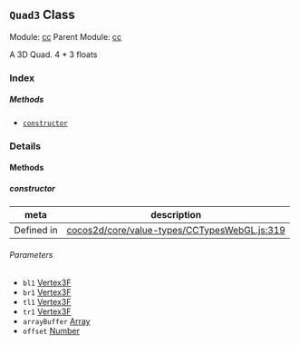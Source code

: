 ## `Quad3` Class



Module: [cc](../modules/cc.md)
Parent Module: [cc](../modules/cc.md)


A 3D Quad. 4 * 3 floats


### Index



##### Methods

  - [`constructor`](#constructor) 



### Details




<!-- Method Block -->
#### Methods


##### constructor



| meta | description |
|------|-------------|
| Defined in | [cocos2d/core/value-types/CCTypesWebGL.js:319](https://github.com/cocos-creator/engine/blob/79542d65dc19c8718cb54c9afa022e8f91855f48/cocos2d/core/value-types/CCTypesWebGL.js#L319) |

###### Parameters
- `bl1` <a href="../classes/Vertex3F.html" class="crosslink">Vertex3F</a> 
- `br1` <a href="../classes/Vertex3F.html" class="crosslink">Vertex3F</a> 
- `tl1` <a href="../classes/Vertex3F.html" class="crosslink">Vertex3F</a> 
- `tr1` <a href="../classes/Vertex3F.html" class="crosslink">Vertex3F</a> 
- `arrayBuffer` <a href="https://developer.mozilla.org/en/JavaScript/Reference/Global_Objects/Array" class="crosslink external" target="_blank">Array</a> 
- `offset` <a href="https://developer.mozilla.org/en/JavaScript/Reference/Global_Objects/Number" class="crosslink external" target="_blank">Number</a> 



